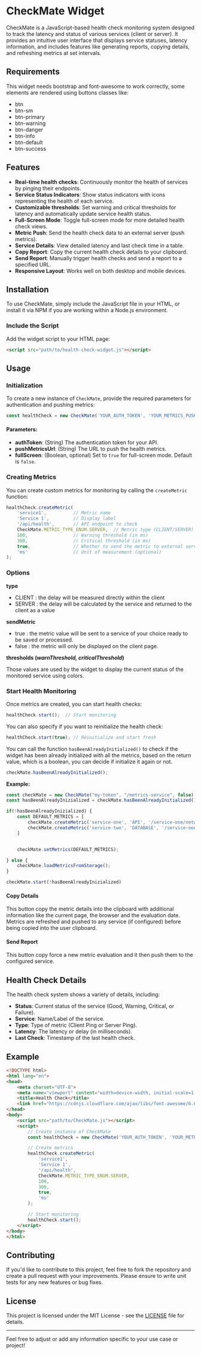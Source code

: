 # CheckMate Widget

CheckMate is a JavaScript-based health check monitoring system designed to track the latency and status of various services (client or server). It provides an intuitive user interface that displays service statuses, latency information, and includes features like generating reports, copying details, and refreshing metrics at set intervals.

## Requirements
This widget needs bootstrap and font-awesome to work correctly, some elements are rendered using buttons classes like:
- btn
- btn-sm
- btn-primary
- btn-warning
- btn-danger
- btn-info
- btn-default
- btn-success

## Features

- **Real-time health checks**: Continuously monitor the health of services by pinging their endpoints.
- **Service Status Indicators**: Show status indicators with icons representing the health of each service.
- **Customizable thresholds**: Set warning and critical thresholds for latency and automatically update service health status.
- **Full-Screen Mode**: Toggle full-screen mode for more detailed health check views.
- **Metric Push**: Send the health check data to an external server (push metrics).
- **Service Details**: View detailed latency and last check time in a table.
- **Copy Report**: Copy the current health check details to your clipboard.
- **Send Report**: Manually trigger health checks and send a report to a specified URL.
- **Responsive Layout**: Works well on both desktop and mobile devices.

## Installation

To use CheckMate, simply include the JavaScript file in your HTML, or install it via NPM if you are working within a Node.js environment.


### Include the Script
Add the widget script to your HTML page:
```html
<script src="path/to/health-check-widget.js"></script>
```

## Usage

### Initialization

To create a new instance of `CheckMate`, provide the required parameters for authentication and pushing metrics:

```javascript
const healthCheck = new CheckMate('YOUR_AUTH_TOKEN', 'YOUR_METRICS_PUSH_URL');
```

#### Parameters:
- **authToken**: (String) The authentication token for your API.
- **pushMetricsUrl**: (String) The URL to push the health metrics.
- **fullScreen**: (Boolean, optional) Set to `true` for full-screen mode. Default is `false`.

### Creating Metrics

You can create custom metrics for monitoring by calling the `createMetric` function:

```javascript
healthCheck.createMetric(
    'service1',          // Metric name
    'Service 1',         // Display label
    '/api/health',       // API endpoint to check
    CheckMate.METRIC_TYPE_ENUM.SERVER,  // Metric type (CLIENT/SERVER)
    100,                 // Warning threshold (in ms)
    300,                 // Critical threshold (in ms)
    true,                // Whether to send the metric to external server
    'ms'                 // Unit of measurement (optional)
);
```


### Options
**type**
- CLIENT : the delay will be measured directly within the client
- SERVER : the delay will be calculated by the service and returned to the client as a value

**sendMetric**
- true   : the metric value will be sent to a service of your choice ready to be saved or processed.
- false  : the metric will only be displayed on the client page.

**thresholds (_warnThreshold, criticalThreshold_)**

Those values are used by the widget to display the current status of the monitored service using colors.

### Start Health Monitoring

Once metrics are created, you can start health checks:

```javascript
healthCheck.start();  // Start monitoring
```

You can also specify if you want to reinitialize the health check:

```javascript
healthCheck.start(true); // Reinitialize and start fresh
```

You can call the function `hasBeenAlreadyInitialized()` to check if the widget has been already initialized with all the metrics, based on the return value, which is a boolean, you can decide if initialize it again or not.

```javascript
checkMate.hasBeenAlreadyInitialized();
```

**Example:**
```javascript
const checkMate = new CheckMate("my-token", "/metrics-service", false);
const hasBeenAlreadyInizialized = checkMate.hasBeenAlreadyInitialized();

if(!hasBeenAlreadyInizialized) {
    const DEFAULT_METRICS = [
        checkMate.createMetric('service-one', 'API', '/service-one/network', CheckMate.METRIC_TYPE_ENUM.CLIENT, 100, 1000, false, 'ms'),
        checkMate.createMetric('service-two', 'DATABASE', '/service-one/database', CheckMate.METRIC_TYPE_ENUM.CLIENT, 100, 1000, true, 'ms')
    ]


    checkMate.setMetrics(DEFAULT_METRICS);

} else {
    checkMate.loadMetricsFromStorage();
}

checkMate.start(!hasBeenAlreadyInizialized)
```


#### Copy Details
This button copy the metric details into the clipboard with additional information like the current page, the browser and the evaluation date. 
Metrics are refreshed and pushed to any service (if configured) before being copied into the user clipboard.

#### Send Report
This button copy force a new metric evaluation and it then push them to the configured service.

## Health Check Details

The health check system shows a variety of details, including:

- **Status**: Current status of the service (Good, Warning, Critical, or Failure).
- **Service**: Name/Label of the service.
- **Type**: Type of metric (Client Ping or Server Ping).
- **Latency**: The latency or delay (in milliseconds).
- **Last Check**: Timestamp of the last health check.


## Example

```html
<!DOCTYPE html>
<html lang="en">
<head>
    <meta charset="UTF-8">
    <meta name="viewport" content="width=device-width, initial-scale=1.0">
    <title>Health Check</title>
    <link href="https://cdnjs.cloudflare.com/ajax/libs/font-awesome/6.0.0-beta3/css/all.min.css" rel="stylesheet">
</head>
<body>
    <script src="path/to/CheckMate.js"></script>
    <script>
        // Create instance of CheckMate
        const healthCheck = new CheckMate('YOUR_AUTH_TOKEN', 'YOUR_METRICS_PUSH_URL');

        // Create metrics
        healthCheck.createMetric(
            'service1',
            'Service 1',
            '/api/health',
            CheckMate.METRIC_TYPE_ENUM.SERVER,
            100,
            300,
            true,
            'ms'
        );

        // Start monitoring
        healthCheck.start();
    </script>
</body>
</html>
```

## Contributing

If you'd like to contribute to this project, feel free to fork the repository and create a pull request with your improvements. Please ensure to write unit tests for any new features or bug fixes.

## License

This project is licensed under the MIT License - see the [LICENSE](LICENSE) file for details.

---

Feel free to adjust or add any information specific to your use case or project!
